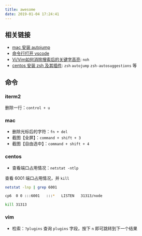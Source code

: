 ```yaml
---
title: awesome
date: 2019-01-04 17:24:41
---
```


## 相关链接

- [mac 安装 autojump](https://segmentfault.com/a/1190000011277135)
- [命令行打开 vscode](https://blog.csdn.net/h774140913/article/details/84650273)
- [Vi/Vim如何消除搜索后的关键字高亮](https://zhidao.baidu.com/question/1574869395955046300.html): `noh`
- [centos 安装 zsh 及其插件](https://iluoy.com/articles/133): `zsh` `autojump` `zsh-autosuggestions` 等

## 命令

### iterm2

删除一行：`control + u`

### mac

- 删除光标后的字符：`fn + del`
- 截图【全屏】：`command + shift + 3`
- 截图【自由选中】：`command + shift + 4`

### centos

- 查看端口占用情况：`netstat -ntlp`

查看 6001 端口占用情况，并 `kill`

```bash
netstat -lnp | grep 6001

cp6  0 0 :::6001   :::*   LISTEN   31313/node

kill 31313
```

### vim

- 检索：`?plugins` 查询 `plugins` 字段，按下 `n` 即可跳转到下一个结果
